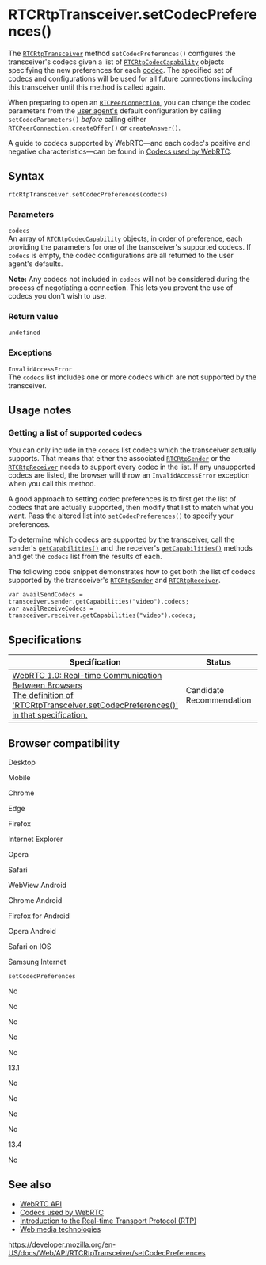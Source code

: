 RTCRtpTransceiver.setCodecPreferences()
=======================================

The [`RTCRtpTransceiver`](../rtcrtptransceiver) method `setCodecPreferences()` configures the transceiver's codecs given a list of [`RTCRtpCodecCapability`](../rtcrtpcodeccapability) objects specifying the new preferences for each [codec](https://developer.mozilla.org/en-US/docs/Glossary/Codec). The specified set of codecs and configurations will be used for all future connections including this transceiver until this method is called again.

When preparing to open an [`RTCPeerConnection`](../rtcpeerconnection), you can change the codec parameters from the [user agent's](https://developer.mozilla.org/en-US/docs/Glossary/User_agent) default configuration by calling `setCodecParameters()` *before* calling either [`RTCPeerConnection.createOffer()`](../rtcpeerconnection/createoffer) or [`createAnswer()`](../rtcpeerconnection/createanswer).

A guide to codecs supported by WebRTC—and each codec's positive and negative characteristics—can be found in [Codecs used by WebRTC](https://developer.mozilla.org/en-US/docs/Web/Media/Formats/WebRTC_codecs).

Syntax
------

    rtcRtpTransceiver.setCodecPreferences(codecs)

### Parameters

`codecs`  
An array of [`RTCRtpCodecCapability`](../rtcrtpcodeccapability) objects, in order of preference, each providing the parameters for one of the transceiver's supported codecs. If `codecs` is empty, the codec configurations are all returned to the user agent's defaults.

**Note:** Any codecs not included in `codecs` will not be considered during the process of negotiating a connection. This lets you prevent the use of codecs you don't wish to use.

### Return value

`undefined`

### Exceptions

`InvalidAccessError`  
The `codecs` list includes one or more codecs which are not supported by the transceiver.

Usage notes
-----------

### Getting a list of supported codecs

You can only include in the `codecs` list codecs which the transceiver actually supports. That means that either the associated [`RTCRtpSender`](../rtcrtpsender) or the [`RTCRtpReceiver`](../rtcrtpreceiver) needs to support every codec in the list. If any unsupported codecs are listed, the browser will throw an `InvalidAccessError` exception when you call this method.

A good approach to setting codec preferences is to first get the list of codecs that are actually supported, then modify that list to match what you want. Pass the altered list into `setCodecPreferences()` to specify your preferences.

To determine which codecs are supported by the transceiver, call the sender's [`getCapabilities()`](../rtcrtpsender/getcapabilities) and the receiver's [`getCapabilities()`](../rtcrtpreceiver/getcapabilities) methods and get the <span class="page-not-created">`codecs`</span> list from the results of each.

The following code snippet demonstrates how to get both the list of codecs supported by the transceiver's [`RTCRtpSender`](../rtcrtpsender) and [`RTCRtpReceiver`](../rtcrtpreceiver).

    var availSendCodecs = transceiver.sender.getCapabilities("video").codecs;
    var availReceiveCodecs = transceiver.receiver.getCapabilities("video").codecs;

Specifications
--------------

<table><thead><tr class="header"><th>Specification</th><th>Status</th><th>Comment</th></tr></thead><tbody><tr class="odd"><td><a href="https://w3c.github.io/webrtc-pc/#dom-rtcrtptransceiver-setcodecpreferences">WebRTC 1.0: Real-time Communication Between Browsers<br />
<span class="small">The definition of 'RTCRtpTransceiver.setCodecPreferences()' in that specification.</span></a></td><td><span class="spec-cr">Candidate Recommendation</span></td><td></td></tr></tbody></table>

Browser compatibility
---------------------

Desktop

Mobile

Chrome

Edge

Firefox

Internet Explorer

Opera

Safari

WebView Android

Chrome Android

Firefox for Android

Opera Android

Safari on IOS

Samsung Internet

`setCodecPreferences`

No

No

No

No

No

13.1

No

No

No

No

13.4

No

See also
--------

-   [WebRTC API](../webrtc_api)
-   [Codecs used by WebRTC](https://developer.mozilla.org/en-US/docs/Web/Media/Formats/WebRTC_codecs)
-   [Introduction to the Real-time Transport Protocol (RTP)](../webrtc_api/intro_to_rtp)
-   [Web media technologies](https://developer.mozilla.org/en-US/docs/Web/Media)

<a href="https://developer.mozilla.org/en-US/docs/Web/API/RTCRtpTransceiver/setCodecPreferences" class="_attribution-link">https://developer.mozilla.org/en-US/docs/Web/API/RTCRtpTransceiver/setCodecPreferences</a>
